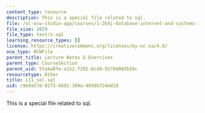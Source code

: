 ```yaml
---
content_type: resource
description: This is a special file related to sql.
file: /ol-ocw-studio-app/courses/1-264j-database-internet-and-systems-integration-technologies-fall-2013/c9e9a57d027566d2304a4058b724ed1d_L11_sol.sql
file_size: 1029
file_type: text/x-sql
learning_resource_types: []
license: https://creativecommons.org/licenses/by-nc-sa/4.0/
ocw_type: OCWFile
parent_title: Lecture Notes & Exercises
parent_type: CourseSection
parent_uid: 5fa4a8fe-a152-f202-8c49-92784003b58c
resourcetype: Other
title: L11_sol.sql
uid: c9e9a57d-0275-66d2-304a-4058b724ed1d
---
```

This is a special file related to sql.